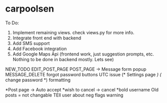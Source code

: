 carpoolsen
==========
To Do:

1. Implement remaining views. check views.py for more info.
2. Integrate front end with backend
3. Add SMS support
4. Add Facebook integration
5. Add Google Maps Api (frontend work, just suggestion prompts, etc. Nothing to be done in backend mostly. Lets see)


NEW_TODO
EDIT_POST_PAGE
POST_PAGE -> Message form popup
MESSAGE_DELETE
forgot password buttons
UTC issue
(* Settings page *)
(* change password *)
formatting


*Post page -> Auto accept
*wish to cancel -> cancel
*bold username
Old posts = not changable
TEll user about neg flags warning